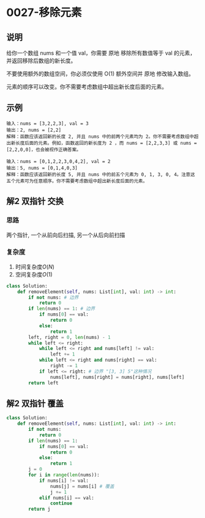 # 0027-移除元素

## 说明
给你一个数组 nums 和一个值 val，你需要 原地 移除所有数值等于 val 的元素，并返回移除后数组的新长度。

不要使用额外的数组空间，你必须仅使用 O(1) 额外空间并 原地 修改输入数组。

元素的顺序可以改变。你不需要考虑数组中超出新长度后面的元素。

## 示例
```
输入：nums = [3,2,2,3], val = 3
输出：2, nums = [2,2]
解释：函数应该返回新的长度 2, 并且 nums 中的前两个元素均为 2。你不需要考虑数组中超出新长度后面的元素。例如，函数返回的新长度为 2 ，而 nums = [2,2,3,3] 或 nums = [2,2,0,0]，也会被视作正确答案。

输入：nums = [0,1,2,2,3,0,4,2], val = 2
输出：5, nums = [0,1,4,0,3]
解释：函数应该返回新的长度 5, 并且 nums 中的前五个元素为 0, 1, 3, 0, 4。注意这五个元素可为任意顺序。你不需要考虑数组中超出新长度后面的元素。
```

## 解2 双指针 交换

### 思路
两个指针, 一个从前向后扫描, 另一个从后向前扫描

### 复杂度
1. 时间复杂度$O(N)$
2. 空间复杂度$O(1)$

```python
class Solution:
    def removeElement(self, nums: List[int], val: int) -> int:
        if not nums: # 边界
            return 0
        if len(nums) == 1: # 边界
            if nums[0] == val:
                return 0
            else:
                return 1
        left, right = 0, len(nums) - 1
        while left <= right:
            while left <= right and nums[left] != val:
                left += 1
            while left <= right and nums[right] == val:
                right -= 1
            if left <= right: # 边界 "[3, 3] 5"这种情况
                nums[left], nums[right] = nums[right], nums[left]
        return left
```

## 解2 双指针 覆盖

```python
class Solution:
    def removeElement(self, nums: List[int], val: int) -> int:
        if not nums:
            return 0
        if len(nums) == 1:
            if nums[0] == val:
                return 0
            else:
                return 1
        j = 0
        for i in range(len(nums)):
            if nums[i] != val:
                nums[j] = nums[i] # 覆盖
                j += 1
            elif nums[i] == val:
                continue
        return j
```